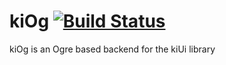 kiOg [![Build Status](https://travis-ci.org/hugoam/kiog.svg?branch=master)](https://travis-ci.org/hugoam/kiog)
====

kiOg is an Ogre based backend for the kiUi library
